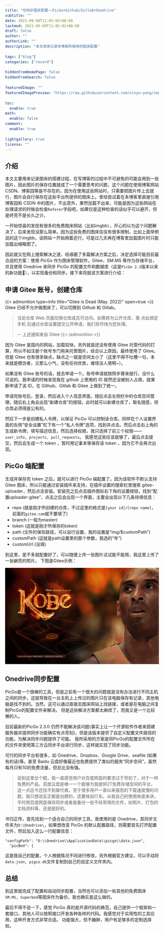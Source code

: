 ```yaml
---
title: "可同步图床配置——PicGo+Github/Gitlab+Onedrive"
subtitle: ""
date: 2021-09-09T11:05:02+08:00
lastmod: 2021-09-09T11:05:02+08:00
draft: false
author: ""
authorLink: ""
description: "本文用来记录本博客所使用的图床配置"

tags: ["blog"]
categories: ["record"]

hiddenFromHomePage: false
hiddenFromSearch: false

featuredImage: ""
featuredImagePreview: "https://raw.githubusercontent.com/xinyu-yang/imgs/master/imgs/Kobe.jpg"

toc:
  enable: true
math:
  enable: false
comment:
  enable: true

lightgallery: true
license: ""
---
```


<!--more-->

## 介绍
本文主要用来记录图床的搭建过程，在写博客的过程中不可避免的可能会用到一些图片，因此图片的保存位置就成了一个需要思考的问题，这个问题在使用博客网站 CSDN、博客园等是不存在的，因为在使用这些网站时，只需要把图片传上去就行，图片会自行保存在这些平台所提供的图床上。曾经尝试着在本博客里直接引用博客园和 CSDN 中的图片，不出意外，果然加载不出来，可能是因为这些网站在处理请求的时候会检查`Referer`字段吧，如果仅是这种检查的话似乎可以避开，但是终究不是长久之计。

一开始惊喜的发现有很多的免费图床网站（比如imgbb），开心的以为这个问题解决了，后来发现没那么简单。因为这些免费的图床往往有很多限制，比如上面举例说的这个imgbb，该网站一开始用着还行，可是过几天再在博客里加载图片时只能加载出缩略图了。

因此就又在网上搜索解决之道，经琢磨了多篇解决方案之后，决定选择可能目前最合适的方案：使用 PicGo 作为图床管理软件，Gitee、SM.MS 等作为存储平台，并且使用 Onedrive 来同步 PicGo 的配置文件和数据库（这是`PicGo 2.3`版本以来的新功能:clap:），以实现备份和同步。接下来将就该方案进行介绍：

## 申请 Gitee 账号，创建仓库

{{< admonition type=info title="Gitee is Dead (May. 2022)" open=true >}}
Gitee 已经不允许做图床了，可以切换到 Github 和 Gitlab。
> 当前仓库 Web 页面仅限仓库成员可访问。如需转为公开仓库，需 点此绑定手机 后通过仓库设置提交公开申请，我们将尽快为您处理。
>
> -- 上述通知来自 Gitee
{{< /admonition >}}

因为 Gitee 是国内的网站，加载较快，另外就是还没有使用 Gitee 托管代码的打算，所以不如注册个账号专门用来托管图片，综合以上原因，最终使用了 Gitee。但是 Gitee 也有很多缺点，缺点之一就是空间太小了（这里不得不吐槽一句，本来就是模仿者，又那么小气，没有任何优势，难怪没人用啊~）。

如果没有 Gitee 账号的话，就去申请一个。账号申请就按照步骤来就行，没什么可说的。我申请的时候发现我在 github 上使用的 ID 居然还没被别人占用，就果断申请了该 ID，在 Github、Gitlab 和 Gitee 上做到了统一。

申请完账号后，登录，然后进入个人信息界面，随后点击左侧栏中的仓库空间管理，随后右上角会出现“新建仓库”的按钮。此时就可以新建仓库了，取名随意，但仓库必须得是公有的。

然后下一步是创建私人令牌，以保证 PicGo 可以控制该仓库。同样在个人设置界面的左侧“安全设置”栏下有一个“私人令牌”选项，找到并点击。然后点击右上角的生成新令牌，填写描述信息，然后选择权限，我只选择了前三个权限——`user_info, projects, pull_requests`。
我感觉这些应该就够了，最后点击提交，然后会生成一个 token ，暂时用记事本等保存该 token ，因为它不会再次出现。

## PicGo 端配置
生成并保存完 token 之后，就可以进行 PicGo 端配置了。因为该软件不默认支持 Gitee 图床，所以只能通过安装插件来支持，在插件设置的搜索栏里搜索 gitee-uploader，然后点击安装。安装完之后点击插件图标右下角的设置按钮，找到“配置uploader-gitee”，点击之后会出现一个界面，主要会出现以下几条待填信息：

* repo      (就是刚才所创建的仓库，不过这里的格式是`[your id]/[repo name]`，前面的`gitee.com`就不要填了)
* branch    (一般为master) 
* token     (这就是刚才所保存的token)
* path      (文件的保存路径，可以自行设置，我的设置是“img/$customPath”)
* customPath    (这就是path设置里的那个参数，我选的“年”)
* customUrl (没填)

到这里，差不多就配置好了，可以随便上传一张图片试试能不能用，我这里上传了一张蜗壳的照片。
下图是Gitee示例：

![测试](https://raw.githubusercontent.com/xinyu-yang/imgs/master/imgs/Kobe.jpg "测试图片")


## Onedrive同步配置
PicGo是一个很棒的工具，但是之前有一个很大的问题就是没有办法进行不同主机之间的同步。这就导致在一台主机上上传过的图片只在该电脑保存有记录，其他电脑是找不到的。当然，这可以通过直接去图床网站上找链接，或者是在电脑之间复制PicGo的配置文件来解决。
但是这些解决方案都太麻烦了，而我又是一个比较懒的人。

目前最新的PicGo 2.3.0 仍然不能解决该问题(事实上让一个开源软件作者来搭建服务器并提供同步功能确实有点苛刻)，但是该版本提供了自定义配置文件路径的功能，为解决同步问题提供了可能。
我所采用的方案是将PicGo的配置文件所在的文件夹使用第三方云同步平台进行同步，这样就实现了同步功能。

可行的同步平台有很多，如 Onedrive、Dropbox、Google Drive、seafile (如果有的话)等。甚至 Baidu 云盘好像最近也免费提供了类似的服务“同步空间”，虽然每月只有1G的免费流量，但总比没有强。

> 说到这里岔个题，我一直感觉用户对百度网盘的要求过于苛刻了，对于一样免费的产品，百度云盘是唯一一个能够为我提供2T免费存储空间的平台，这一点迄今还找不到替代者。至于很多用户一直以来报怨的下载速度慢的问题，我只想说反正都是白嫖的，还要啥自行车。从我自己的使用角度来讲，平时用百度网盘保存同步或者是备份一些不经常用的文件，如照片、打包的文档资料等，还是挺好的。

书归正传，首先找到一个适合自己的同步工具，我使用的是 Onedrive，其同步文件夹为`D:\Onedrive\`，如果想改变 PicGo 的默认配置路径，则需要首先打开配置文件，然后加入这么一行配置信息：

```
"configPath": "D:\\Onedrive\\ApplicationData\\picgo\\data.json",
  "picBed": {
```

这是我自己的配置，个人根据情况不同进行修改，另外根据官方建议，可以手动将`data.json, pigco.db`文件复制到自己的自定义文件夹内。


## 总结
到这里就完成了配置和自动同步配置，当然也可以添加一些其他的免费图床`SM.MS, Superbed`等图床作为备份，我也确实是这么做的。


最后不得不说一下，感觉 PicGo 真的是开源代码的典范，自己提供一个框架和一套接口，其他人可以按照接口开发各种各样的代码。我感觉对于实用性的工具应用，这种开发方式非常合适。
功能强大，但不臃肿，用户有足够多的定制选择权。
